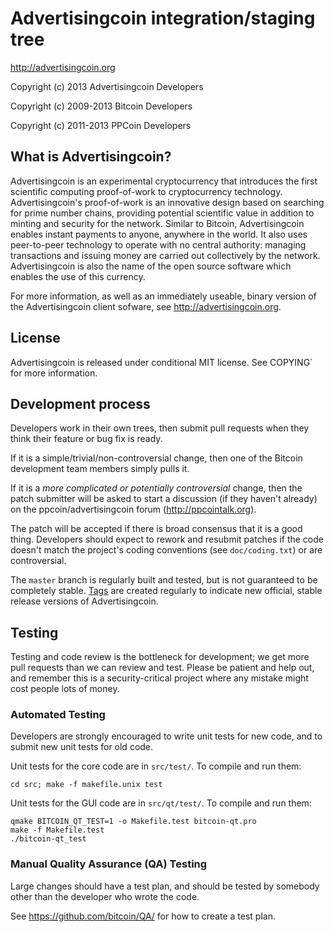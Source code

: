 Advertisingcoin integration/staging tree
==================================

http://advertisingcoin.org

Copyright (c) 2013 Advertisingcoin Developers

Copyright (c) 2009-2013 Bitcoin Developers

Copyright (c) 2011-2013 PPCoin Developers

What is Advertisingcoin?
------------------

Advertisingcoin is an experimental cryptocurrency that introduces the first
scientific computing proof-of-work to cryptocurrency technology. Advertisingcoin's
proof-of-work is an innovative design based on searching for prime number
chains, providing potential scientific value in addition to minting and
security for the network. Similar to Bitcoin, Advertisingcoin enables instant payments
to anyone, anywhere in the world. It also uses peer-to-peer technology to 
operate with no central authority: managing transactions and issuing money are 
carried out collectively by the network. Advertisingcoin is also the name of the open
source software which enables the use of this currency.

For more information, as well as an immediately useable, binary version of
the Advertisingcoin client sofware, see http://advertisingcoin.org.

License
-------

Advertisingcoin is released under conditional MIT license. See  COPYING` for more
information.

Development process
-------------------

Developers work in their own trees, then submit pull requests when they think
their feature or bug fix is ready.

If it is a simple/trivial/non-controversial change, then one of the Bitcoin
development team members simply pulls it.

If it is a *more complicated or potentially controversial* change, then the patch
submitter will be asked to start a discussion (if they haven't already) on the
ppcoin/advertisingcoin forum (http://ppcointalk.org).

The patch will be accepted if there is broad consensus that it is a good thing.
Developers should expect to rework and resubmit patches if the code doesn't
match the project's coding conventions (see `doc/coding.txt`) or are
controversial.

The `master` branch is regularly built and tested, but is not guaranteed to be
completely stable. [Tags](https://github.com/advertisingcoin/advertisingcoin/tags) are
created regularly to indicate new official, stable release versions of
Advertisingcoin.

Testing
-------

Testing and code review is the bottleneck for development; we get more pull
requests than we can review and test. Please be patient and help out, and
remember this is a security-critical project where any mistake might cost people
lots of money.

### Automated Testing

Developers are strongly encouraged to write unit tests for new code, and to
submit new unit tests for old code.

Unit tests for the core code are in `src/test/`. To compile and run them:

    cd src; make -f makefile.unix test

Unit tests for the GUI code are in `src/qt/test/`. To compile and run them:

    qmake BITCOIN_QT_TEST=1 -o Makefile.test bitcoin-qt.pro
    make -f Makefile.test
    ./bitcoin-qt_test

### Manual Quality Assurance (QA) Testing

Large changes should have a test plan, and should be tested by somebody other
than the developer who wrote the code.

See https://github.com/bitcoin/QA/ for how to create a test plan.
